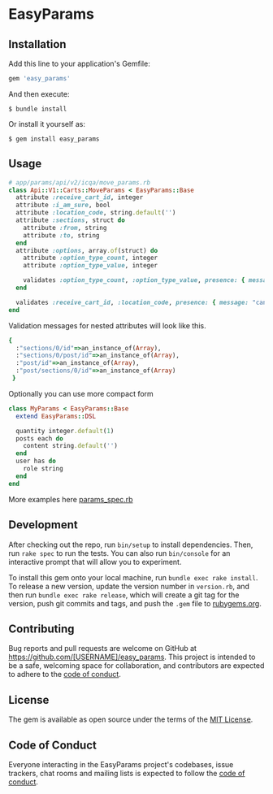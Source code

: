 # EasyParams

## Installation

Add this line to your application's Gemfile:

```ruby
gem 'easy_params'
```

And then execute:

    $ bundle install

Or install it yourself as:

    $ gem install easy_params

## Usage

```ruby
# app/params/api/v2/icqa/move_params.rb
class Api::V1::Carts::MoveParams < EasyParams::Base
  attribute :receive_cart_id, integer
  attribute :i_am_sure, bool
  attribute :location_code, string.default('')
  attribute :sections, struct do
    attribute :from, string
    attribute :to, string
  end
  attribute :options, array.of(struct) do
    attribute :option_type_count, integer
    attribute :option_type_value, integer

    validates :option_type_count, :option_type_value, presence: { message: "can't be blank" }
  end

  validates :receive_cart_id, :location_code, presence: { message: "can't be blank" }
end
```
Validation messages for nested attributes will look like this.
```ruby
{
  :"sections/0/id"=>an_instance_of(Array),
  :"sections/0/post/id"=>an_instance_of(Array),
  :"post/id"=>an_instance_of(Array),
  :"post/sections/0/id"=>an_instance_of(Array)
 }
```
Optionally you can use more compact form 
```ruby
class MyParams < EasyParams::Base
  extend EasyParams::DSL

  quantity integer.default(1)
  posts each do
    content string.default('')
  end
  user has do
    role string
  end
end
```
More examples here [params_spec.rb](https://github.com/andriy-baran/easy_params/blob/master/spec/easy_params_spec.rb)

## Development

After checking out the repo, run `bin/setup` to install dependencies. Then, run `rake spec` to run the tests. You can also run `bin/console` for an interactive prompt that will allow you to experiment.

To install this gem onto your local machine, run `bundle exec rake install`. To release a new version, update the version number in `version.rb`, and then run `bundle exec rake release`, which will create a git tag for the version, push git commits and tags, and push the `.gem` file to [rubygems.org](https://rubygems.org).

## Contributing

Bug reports and pull requests are welcome on GitHub at https://github.com/[USERNAME]/easy_params. This project is intended to be a safe, welcoming space for collaboration, and contributors are expected to adhere to the [code of conduct](https://github.com/[USERNAME]/easy_params/blob/master/CODE_OF_CONDUCT.md).


## License

The gem is available as open source under the terms of the [MIT License](https://opensource.org/licenses/MIT).

## Code of Conduct

Everyone interacting in the EasyParams project's codebases, issue trackers, chat rooms and mailing lists is expected to follow the [code of conduct](https://github.com/[USERNAME]/easy_params/blob/master/CODE_OF_CONDUCT.md).
